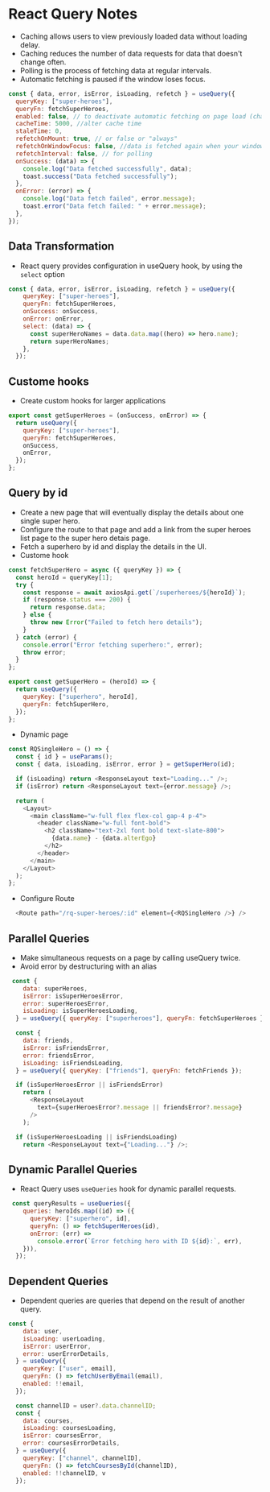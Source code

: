 # React Query Notes

- Caching allows users to view previously loaded data without loading delay.
- Caching reduces the number of data requests for data that doesn't change often.
- Polling is the process of fetching data at regular intervals.
- Automatic fetching is paused if the window loses focus.

```javascript
const { data, error, isError, isLoading, refetch } = useQuery({
  queryKey: ["super-heroes"],
  queryFn: fetchSuperHeroes,
  enabled: false, // to deactivate automatic fetching on page load (change event of query)
  cacheTime: 5000, //alter cache time
  staleTime: 0,
  refetchOnMount: true, // or false or "always"
  refetchOnWindowFocus: false, //data is fetched again when your window loses and regains focus
  refetchInterval: false, // for polling
  onSuccess: (data) => {
    console.log("Data fetched successfully", data);
    toast.success("Data fetched successfully");
  },
  onError: (error) => {
    console.log("Data fetch failed", error.message);
    toast.error("Data fetch failed: " + error.message);
  },
});
```

## Data Transformation

- React query provides configuration in useQuery hook, by using the `select` option

```Javascript
const { data, error, isError, isLoading, refetch } = useQuery({
    queryKey: ["super-heroes"],
    queryFn: fetchSuperHeroes,
    onSuccess: onSuccess,
    onError: onError,
    select: (data) => {
      const superHeroNames = data.data.map((hero) => hero.name);
      return superHeroNames;
    },
  });
```

## Custome hooks

- Create custom hooks for larger applications

```Javascript
export const getSuperHeroes = (onSuccess, onError) => {
  return useQuery({
    queryKey: ["super-heroes"],
    queryFn: fetchSuperHeroes,
    onSuccess,
    onError,
  });
};
```

## Query by id

- Create a new page that will eventually display the details about one single super hero.
- Configure the route to that page and add a link from the super heroes list page to the super hero detais page.
- Fetch a superhero by id and display the details in the UI.
- Custome hook

```Javascript
const fetchSuperHero = async ({ queryKey }) => {
  const heroId = queryKey[1];
  try {
    const response = await axiosApi.get(`/superheroes/${heroId}`);
    if (response.status === 200) {
      return response.data;
    } else {
      throw new Error("Failed to fetch hero details");
    }
  } catch (error) {
    console.error("Error fetching superhero:", error);
    throw error;
  }
};

export const getSuperHero = (heroId) => {
  return useQuery({
    queryKey: ["superhero", heroId],
    queryFn: fetchSuperHero,
  });
};

```

- Dynamic page

```Javascript
const RQSingleHero = () => {
  const { id } = useParams();
  const { data, isLoading, isError, error } = getSuperHero(id);

  if (isLoading) return <ResponseLayout text="Loading..." />;
  if (isError) return <ResponseLayout text={error.message} />;

  return (
    <Layout>
      <main className="w-full flex flex-col gap-4 p-4">
        <header className="w-full font-bold">
          <h2 className="text-2xl font bold text-slate-800">
            {data.name} - {data.alterEgo}
          </h2>
        </header>
      </main>
    </Layout>
  );
};

```

- Configure Route

```Javascript
  <Route path="/rq-super-heroes/:id" element={<RQSingleHero />} />
```

## Parallel Queries

- Make simultaneous requests on a page by calling useQuery twice.
- Avoid error by destructuring with an alias

```Javascript
 const {
    data: superHeroes,
    isError: isSuperHeroesError,
    error: superHeroesError,
    isLoading: isSuperHeroesLoading,
  } = useQuery({ queryKey: ["superheroes"], queryFn: fetchSuperHeroes });

  const {
    data: friends,
    isError: isFriendsError,
    error: friendsError,
    isLoading: isFriendsLoading,
  } = useQuery({ queryKey: ["friends"], queryFn: fetchFriends });

  if (isSuperHeroesError || isFriendsError)
    return (
      <ResponseLayout
        text={superHeroesError?.message || friendsError?.message}
      />
    );

  if (isSuperHeroesLoading || isFriendsLoading)
    return <ResponseLayout text={"Loading..."} />;
```

## Dynamic Parallel Queries

- React Query uses `useQueries` hook for dynamic parallel requests.

```Javascript
 const queryResults = useQueries({
    queries: heroIds.map((id) => ({
      queryKey: ["superhero", id],
      queryFn: () => fetchSuperHeroes(id),
      onError: (err) =>
        console.error(`Error fetching hero with ID ${id}:`, err),
    })),
  });
```

## Dependent Queries

- Dependent queries are queries that depend on the result of another query.

```Javascript
const {
    data: user,
    isLoading: userLoading,
    isError: userError,
    error: userErrorDetails,
  } = useQuery({
    queryKey: ["user", email],
    queryFn: () => fetchUserByEmail(email),
    enabled: !!email,
  });

  const channelID = user?.data.channelID;
  const {
    data: courses,
    isLoading: coursesLoading,
    isError: coursesError,
    error: coursesErrorDetails,
  } = useQuery({
    queryKey: ["channel", channelID],
    queryFn: () => fetchCoursesById(channelID),
    enabled: !!channelID, v
  });
```
